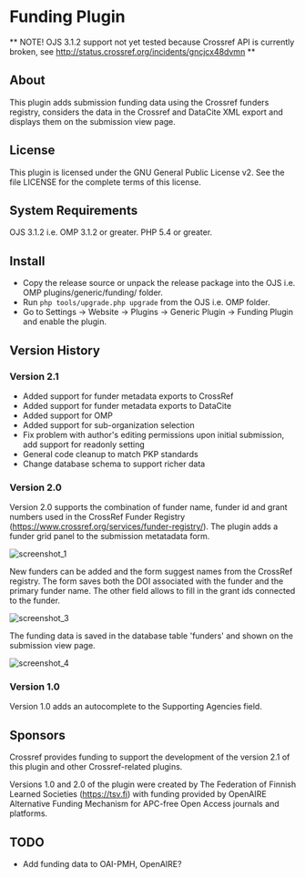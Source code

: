 # Funding Plugin

** NOTE! OJS 3.1.2 support not yet tested because Crossref API is currently broken, see http://status.crossref.org/incidents/gncjcx48dvmn **


About
-----
This plugin adds submission funding data using the Crossref funders registry, considers the data in the Crossref and DataCite XML export and displays them on the submission view page.

License
-------
This plugin is licensed under the GNU General Public License v2. See the file LICENSE for the complete terms of this license.

System Requirements
-------------------
OJS 3.1.2 i.e. OMP 3.1.2 or greater.
PHP 5.4 or greater.

Install
-------

 * Copy the release source or unpack the release package into the OJS i.e. OMP plugins/generic/funding/ folder.
 * Run `php tools/upgrade.php upgrade` from the OJS i.e. OMP folder.
 * Go to Settings -> Website -> Plugins -> Generic Plugin -> Funding Plugin and enable the plugin.
 
Version History
---------------
### Version 2.1

- Added support for funder metadata exports to CrossRef
- Added support for funder metadata exports to DataCite
- Added support for OMP
- Added support for sub-organization selection
- Fix problem with author's editing permissions upon initial submission, add support for readonly setting
- General code cleanup to match PKP standards
- Change database schema to support richer data

### Version 2.0

Version 2.0 supports the combination of funder name, funder id and grant numbers used in the CrossRef Funder Registry (https://www.crossref.org/services/funder-registry/). The plugin adds a funder grid panel to the submission metatadata form.

![screenshot_1](https://cloud.githubusercontent.com/assets/16347527/26508478/931a9f20-425d-11e7-828e-e67d9529b6d0.png)

New funders can be added and the form suggest names from the CrossRef registry. The form saves both the DOI associated with the funder and the primary funder name. The other field allows to fill in the grant ids connected to the funder.

![screenshot_3](https://cloud.githubusercontent.com/assets/16347527/26508492/9e603994-425d-11e7-92c9-45bc476496e7.png)

The funding data is saved in the database table 'funders' and shown on the submission view page.

![screenshot_4](https://cloud.githubusercontent.com/assets/16347527/26508495/a217f7e8-425d-11e7-89c7-0416a2267960.png)

### Version 1.0

Version 1.0 adds an autocomplete to the Supporting Agencies field.

Sponsors
---------------

Crossref provides funding to support the development of the version 2.1 of this plugin and other Crossref-related plugins.

Versions 1.0 and 2.0 of the plugin were created by The Federation of Finnish Learned Societies (https://tsv.fi) with funding provided by OpenAIRE Alternative Funding Mechanism for APC-free Open Access journals and platforms. 

TODO
---------------
- Add funding data to OAI-PMH, OpenAIRE?
